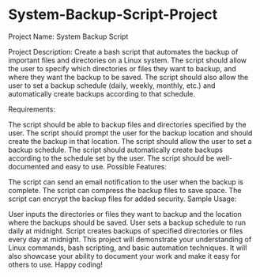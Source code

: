 # System-Backup-Script-Project

Project Name: System Backup Script

Project Description:
Create a bash script that automates the backup of important files and directories on a Linux system. The script should allow the user to specify which directories or files they want to backup, and where they want the backup to be saved. The script should also allow the user to set a backup schedule (daily, weekly, monthly, etc.) and automatically create backups according to that schedule.

Requirements:

The script should be able to backup files and directories specified by the user.
The script should prompt the user for the backup location and should create the backup in that location.
The script should allow the user to set a backup schedule.
The script should automatically create backups according to the schedule set by the user.
The script should be well-documented and easy to use.
Possible Features:

The script can send an email notification to the user when the backup is complete.
The script can compress the backup files to save space.
The script can encrypt the backup files for added security.
Sample Usage:

User inputs the directories or files they want to backup and the location where the backups should be saved.
User sets a backup schedule to run daily at midnight.
Script creates backups of specified directories or files every day at midnight.
This project will demonstrate your understanding of Linux commands, bash scripting, and basic automation techniques. It will also showcase your ability to document your work and make it easy for others to use. Happy coding!
